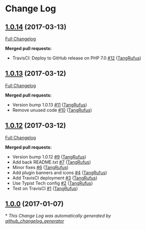 # Change Log

## [1.0.14](https://github.com/TypistTech/remove-medium-cross-links/tree/1.0.14) (2017-03-13)
[Full Changelog](https://github.com/TypistTech/remove-medium-cross-links/compare/1.0.13...1.0.14)

**Merged pull requests:**

- TravisCI: Deploy to GitHub release on PHP 7.0 [\#12](https://github.com/TypistTech/remove-medium-cross-links/pull/12) ([TangRufus](https://github.com/TangRufus))

## [1.0.13](https://github.com/TypistTech/remove-medium-cross-links/tree/1.0.13) (2017-03-12)
[Full Changelog](https://github.com/TypistTech/remove-medium-cross-links/compare/1.0.12...1.0.13)

**Merged pull requests:**

- Version bump 1.0.13 [\#11](https://github.com/TypistTech/remove-medium-cross-links/pull/11) ([TangRufus](https://github.com/TangRufus))
- Remove unused code [\#10](https://github.com/TypistTech/remove-medium-cross-links/pull/10) ([TangRufus](https://github.com/TangRufus))

## [1.0.12](https://github.com/TypistTech/remove-medium-cross-links/tree/1.0.12) (2017-03-12)
[Full Changelog](https://github.com/TypistTech/remove-medium-cross-links/compare/1.0.0...1.0.12)

**Merged pull requests:**

- Version bump 1.0.12 [\#9](https://github.com/TypistTech/remove-medium-cross-links/pull/9) ([TangRufus](https://github.com/TangRufus))
- Add back README.txt [\#7](https://github.com/TypistTech/remove-medium-cross-links/pull/7) ([TangRufus](https://github.com/TangRufus))
- Minor fixes [\#6](https://github.com/TypistTech/remove-medium-cross-links/pull/6) ([TangRufus](https://github.com/TangRufus))
- Add plugin banners and icons [\#4](https://github.com/TypistTech/remove-medium-cross-links/pull/4) ([TangRufus](https://github.com/TangRufus))
- Add TravisCI deployment [\#3](https://github.com/TypistTech/remove-medium-cross-links/pull/3) ([TangRufus](https://github.com/TangRufus))
- Use Typist Tech config [\#2](https://github.com/TypistTech/remove-medium-cross-links/pull/2) ([TangRufus](https://github.com/TangRufus))
- Test on TravisCI [\#1](https://github.com/TypistTech/remove-medium-cross-links/pull/1) ([TangRufus](https://github.com/TangRufus))

## [1.0.0](https://github.com/TypistTech/remove-medium-cross-links/tree/1.0.0) (2017-01-07)


\* *This Change Log was automatically generated by [github_changelog_generator](https://github.com/skywinder/Github-Changelog-Generator)*